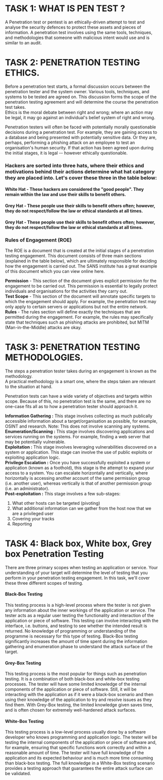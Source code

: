 # TASK 1: WHAT IS PEN TEST ?

A Penetration test or pentest is an ethically-driven attempt to test and analyse the security defences to protect these assets and pieces of information. A penetration test involves using the same tools, techniques, and methodologies that someone with malicious intent would use and is similar to an audit.

# TASK 2: PENETRATION TESTING ETHICS.
Before a penetration test starts, a formal discussion occurs between the penetration tester and the system owner. Various tools, techniques, and systems to be tested are agreed on. This discussion forms the scope of the penetration testing agreement and will determine the course the penetration test takes.\
Ethics is the moral debate between right and wrong; where an action may be legal, it may go against an individual's belief system of right and wrong.

Penetration testers will often be faced with potentially morally questionable decisions during a penetration test. For example, they are gaining access to a database and being presented with potentially sensitive data. Or they are, perhaps, performing a phishing attack on an employee to test an organisation's human security. If that action has been agreed upon during the initial stages, it is legal -- however ethically questionable.

### Hackers are sorted into three hats, where their ethics and motivations behind their actions determine what hat category they are placed into. Let's cover these three in the table below:
#### White Hat -	These hackers are considered the "good people". They remain within the law and use their skills to benefit others.
#### Grey Hat -	These people use their skills to benefit others often; however, they do not respect/follow the law or ethical standards at all times.
#### Grey Hat -	These people use their skills to benefit others often; however, they do not respect/follow the law or ethical standards at all times.

### Rules of Engagement (ROE)
The ROE is a document that is created at the initial stages of a penetration testing engagement. This document consists of three main sections (explained in the table below), which are ultimately responsible for deciding how the engagement is carried out. The SANS institute has a great example of this document which you can view online here.

**Permission** - This section of the document gives explicit permission for the engagement to be carried out. This permission is essential to legally protect individuals and organisations for the activities they carry out.\
**Test Scope** - This section of the document will annotate specific targets to which the engagement should apply. For example, the penetration test may only apply to certain servers or applications but not the entire network.\
**Rules** - The rules section will define exactly the techniques that are permitted during the engagement. For example, the rules may specifically state that techniques such as phishing attacks are prohibited, but MITM (Man-in-the-Middle) attacks are okay.
# TASK 3:  PENETRATION TESTING METHODOLOGIES.
The steps a penetration tester takes during an engagement is known as the methodology.\
A practical methodology is a smart one, where the steps taken are relevant to the situation at hand.

Penetration tests can have a wide variety of objectives and targets within scope. Because of this, no penetration test is the same, and there are no one-case fits all as to how a penetration tester should approach it. 

**Information Gathering	:** This stage involves collecting as much publically accessible information about a target/organisation as possible, for example, OSINT and research.
Note: This does not involve scanning any systems.  
**Enumeration/Scanning :** This stage involves discovering applications and services running on the systems. For example, finding a web server that may be potentially vulnerable.  
**Exploitation :** This stage involves leveraging vulnerabilities discovered on a system or application. This stage can involve the use of public exploits or exploiting application logic.  
**Privilege Escalation	:** Once you have successfully exploited a system or application (known as a foothold), this stage is the attempt to expand your access to a system. You can escalate horizontally and vertically, where horizontally is accessing another account of the same permission group (i.e. another user), whereas vertically is that of another permission group (i.e. an administrator).  
**Post-exploitation	:** This stage involves a few sub-stages:
1. What other hosts can be targeted (pivoting)
2. What additional information can we gather from the host now that we are a privileged user
3.  Covering your tracks
4. Reporting

# TASK 4: Black box, White box, Grey box Penetration Testing
There are three primary scopes when testing an application or service. Your understanding of your target will determine the level of testing that you perform in your penetration testing engagement. In this task, we'll cover these three different scopes of testing.

#### Black-Box Testing
This testing process is a high-level process where the tester is not given any information about the inner workings of the application or service.
The tester acts as a regular user testing the functionality and interaction of the application or piece of software. This testing can involve interacting with the interface, i.e. buttons, and testing to see whether the intended result is returned. No knowledge of programming or understanding of the programme is necessary for this type of testing.
Black-Box testing significantly increases the amount of time spent during the information gathering and enumeration phase to understand the attack surface of the target.

#### Grey-Box Testing
This testing process is the most popular for things such as penetration testing. It is a combination of both black-box and white-box testing processes. The tester will have some limited knowledge of the internal components of the application or piece of software. Still, it will be interacting with the application as if it were a black-box scenario and then using their knowledge of the application to try and resolve issues as they find them.
With Grey-Box testing, the limited knowledge given saves time, and is often chosen for extremely well-hardened attack surfaces.

#### White-Box Testing
This testing process is a low-level process usually done by a software developer who knows programming and application logic. The tester will be testing the internal components of the application or piece of software and, for example, ensuring that specific functions work correctly and within a reasonable amount of time.
The tester will have full knowledge of the application and its expected behaviour and is much more time consuming than black-box testing. The full knowledge in a White-Box testing scenario provides a testing approach that guarantees the entire attack surface can be validated.
